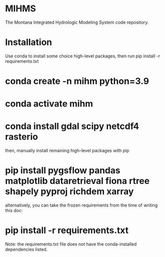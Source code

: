 # MIHMS
 The Montana Integrated Hydrologic Modeling System code repository.

# Installation
 
 Use conda to install some choice high-level packages, then run pip install -r requirements.txt

 # conda create -n mihm python=3.9
 # conda activate mihm
 # conda install gdal scipy netcdf4 rasterio
then, manually install remaining high-level packages with pip
 # pip install pygsflow pandas matplotlib dataretrieval fiona rtree shapely pyproj richdem xarray
alternatively, you can take the frozen requirements from the time of writing this doc:
 # pip install -r requirements.txt
Note: the requirements.txt file does not have the conda-installed dependencies listed.
